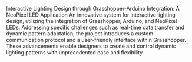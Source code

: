 Interactive Lighting Design through Grasshopper-Arduino Integration: A NeoPixel LED Application
An innovative system for interactive lighting design, utilizing the integration of Grasshopper, Arduino, and NeoPixel LEDs. 
Addressing specific challenges such as real-time data transfer and dynamic pattern adaptation, the project introduces a custom communication protocol and a user-friendly interface within Grasshopper. 
These advancements enable designers to create and control dynamic lighting patterns with unprecedented ease and flexibility. 
